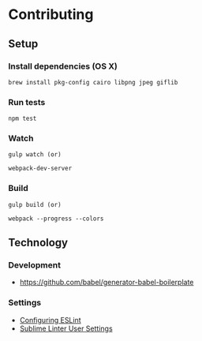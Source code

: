 # Contributing

## Setup

### Install dependencies (OS X)

```Shell
brew install pkg-config cairo libpng jpeg giflib
```

### Run tests

```Shell
npm test
```

### Watch
```Shell
gulp watch (or)

webpack-dev-server
```

### Build
```Shell
gulp build (or)

webpack --progress --colors
```

## Technology

### Development
* https://github.com/babel/generator-babel-boilerplate

### Settings
* [Configuring ESLint](http://eslint.org/docs/user-guide/configuring.html)
* [Sublime Linter User Settings](http://bl.ocks.org/bretdavidson/3189814)
